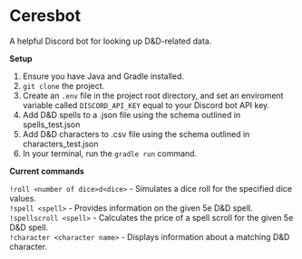 # Ceresbot

A helpful Discord bot for looking up D&D-related data.

**Setup**

1. Ensure you have Java and Gradle installed.
2. `git clone` the project.
3. Create an `.env` file in the project root directory, and set an enviroment variable called `DISCORD_API_KEY` equal to your Discord bot API key. 
4. Add D&D spells to a .json file using the schema outlined in spells_test.json
5. Add D&D characters to .csv file using the schema outlined in characters_test.json
6. In your terminal, run the `gradle run` command.

**Current commands**
      
`!roll <number of dice>d<dice>` - Simulates a dice roll for the specified dice values.    
`!spell <spell>` - Provides information on the given 5e D&D spell.  
`!spellscroll <spell>` - Calculates the price of a spell scroll for the given 5e D&D spell.  
`!character <character name>` - Displays information about a matching D&D character.

